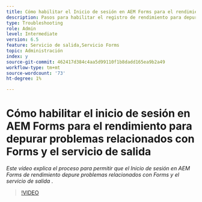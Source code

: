 ```yaml
---
title: Cómo habilitar el Inicio de sesión en AEM Forms para el rendimiento para depurar problemas relacionados con Forms y el servicio de salida
description: Pasos para habilitar el registro de rendimiento para depurar problemas relacionados con Forms o el servicio de salida
type: Troubleshooting
role: Admin
level: Intermediate
version: 6.5
feature: Servicio de salida,Servicio Forms
topic: Administración
index: y
source-git-commit: 462417d384c4aa5d99110f1b8dadd165ea9b2a49
workflow-type: tm+mt
source-wordcount: '73'
ht-degree: 1%

---
```



# Cómo habilitar el inicio de sesión en AEM Forms para el rendimiento para depurar problemas relacionados con Forms y el servicio de salida

*Este vídeo explica el proceso para permitir que el Inicio de sesión en AEM Forms de rendimiento depure problemas relacionados con Forms y el servicio de salida .*

>[!VIDEO](https://video.tv.adobe.com/v/335499?quality=9&learn=on)
